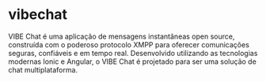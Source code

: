 # vibechat
VIBE Chat é uma aplicação de mensagens instantâneas open source, construída com o poderoso protocolo XMPP para oferecer comunicações seguras, confiáveis e em tempo real. Desenvolvido utilizando as tecnologias modernas Ionic e Angular, o VIBE Chat é projetado para ser uma solução de chat multiplataforma.
